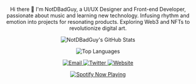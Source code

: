 <p align="center">
Hi there 👋 I'm NotDBadGuy, a UI/UX Designer and Front-end Developer, passionate about music and learning new technology. Infusing rhythm and emotion into projects for resonating products. Exploring Web3 and NFTs to revolutionize digital art.
</p>

<!-- GitHub Stats -->
<p align="center">
  <img src="https://github-readme-stats.vercel.app/api?username=NotDBadGuy&show_icons=true&include_all_commits=true&count_private=true&hide=stars&theme=radical" alt="NotDBadGuy's GitHub Stats">
</p>

<p align="center">
  <img src="https://github-readme-stats.vercel.app/api/top-langs/?username=NotDBadGuy&layout=compact&theme=radical" alt="Top Languages">
</p>

<!-- Social Icons -->
<p align="center">
  <a href="mailto:reachout@notdbadguy.xyz">
    <img src="https://img.shields.io/badge/Email-Contact-red" alt="Email">
  </a>
  <a href="https://twitter.com/notdbadguy">
    <img src="https://img.shields.io/badge/Twitter-Follow-blue" alt="Twitter">
  </a>
  <a href="https://www.notdbadguy.xyz/">
    <img src="https://img.shields.io/badge/Portfolio-Visit-green" alt="Website">
  </a>
</p>

<!-- Spotify Now Playing -->
<p align="center">
  <a href="https://open.spotify.com/user/beelb951n7dkl5veqjtwmrtgb">
    <img src="https://novatorem.vercel.app/api/spotify" alt="Spotify Now Playing">
  </a>
</p>
